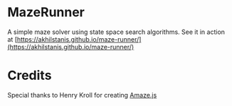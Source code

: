 # MazeRunner
A simple maze solver using state space search algorithms. See it in action at [https://akhilstanis.github.io/maze-runner/](https://akhilstanis.github.io/maze-runner/)

# Credits
Special thanks to Henry Kroll for creating [Amaze.js](http://thenerdshow.com/amaze.html)
